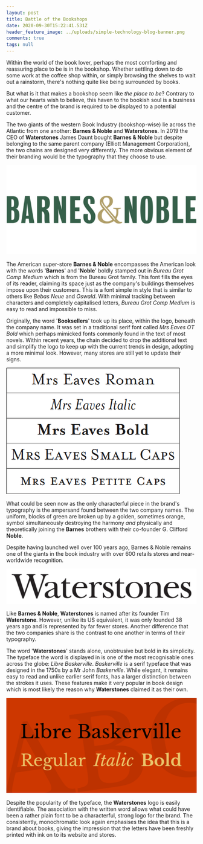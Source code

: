 ```yaml
---
layout: post
title: Battle of the Bookshops
date: 2020-09-30T15:22:41.531Z
header_feature_image: ../uploads/simple-technology-blog-banner.png
comments: true
tags: null
---
```

Within the world of the book lover, perhaps the most comforting and reassuring place to be is in the bookshop. Whether settling down to do some work at the coffee shop within, or simply browsing the shelves to wait out a rainstorm, there's nothing quite like being surrounded by books.

But what is it that makes a bookshop seem like *the* *place to be*? Contrary to what our hearts wish to believe, this haven to the bookish soul is a business and the centre of the brand is required to be displayed to a potential customer.

The two giants of the western Book Industry (bookshop-wise) lie across the Atlantic from one another: **Barnes & Noble** and **Waterstones**. In 2019 the CEO of **Waterstones** James Daunt bought **Barnes & Noble** but despite belonging to the same parent company (Elliott Management Corporation), the two chains are designed very differently. The more obvious element of their branding would be the typography that they choose to use.

![](../uploads/barnes-noble_-logo_553x260_v1.png)

The American super-store **Barnes & Noble** encompasses the American look with the words '**Barnes**' and '**Noble**' boldly stamped out in *Bureau Grot Comp Medium* which is from the Bureau Grot family. This font fills the eyes of its reader, claiming its space just as the company's buildings themselves impose upon their customers. This is a font simple in style that is similar to others like *Bebas Neue* and *Oswald*. With minimal tracking between characters and completely capitalised letters, *Bureau Grot Comp Medium* is easy to read and impossible to miss.

Originally, the word '**Booksellers**' took up its place, within the logo, beneath the company name. It was set in a  traditional serif font called *Mrs Eaves OT Bold* which perhaps mimicked fonts commonly found in the text of most novels. Within recent years, the chain decided to drop the additional text and simplify the logo to keep up with the current trends in design, adopting a more minimal look. However, many stores are still yet to update their signs.

![Pinterest](../uploads/c918c51cb87814bdfdabfa3c7df5902a.gif "Pinterest")

What could be seen now as the only characterful piece in the brand's typography is the ampersand found between the two company names. The uniform, blocks of green are broken up by a golden, sometimes orange, symbol simultaneously destroying the harmony *and* physically and theoretically joining the **Barnes** brothers with their co-founder G. Clifford **Noble**.

Despite having launched well over 100 years ago, Barnes & Noble remains one of the giants in the book industry with over 600 retails stores and near-worldwide recognition.

![](../uploads/waterstones_com_logo.png)

Like **Barnes & Noble**, **Waterstones** is named after its founder Tim **Waterstone**. However, unlike its US equivalent, it was only founded 38 years ago and is represented by far fewer stores. Another difference that the two companies share is the contrast to one another in terms of their typography.

The word '**Waterstones**' stands alone, unobtrusive but bold in its simplicity. The typeface the word is displayed in is one of the most recognisable ones across the globe: *Libre Baskerville*. *Baskerville* is a serif typeface that was designed in the 1750s by a Mr John *Baskerville*. While elegant, it remains easy to read and unlike earlier serif fonts, has a larger distinction between the strokes it uses. These features make it very popular in book design which is most likely the reason why **Waterstones** claimed it as their own.

![1001 Fonts](../uploads/libre-baskerville-font-1-big-1-.png "1001 Fonts")

Despite the popularity of the typeface, the **Waterstones** logo is easily identifiable. The association with the written word allows what could have been a rather plain font to be a characterful, strong logo for the brand. The consistently, monochromatic look again emphasises the idea that this is a brand about books, giving the impression that the letters have been freshly printed with ink on to its website and stores.